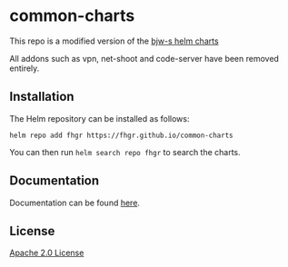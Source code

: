 # common-charts

This repo is a modified version of the [bjw-s helm charts](https://github.com/bjw-s/helm-charts)

All addons such as vpn, net-shoot and code-server have been removed entirely.

## Installation

The Helm repository can be installed as follows:

```console
helm repo add fhgr https://fhgr.github.io/common-charts
```

You can then run `helm search repo fhgr` to search the charts.

## Documentation

Documentation can be found [here](https://fhgr.github.io/common-charts/docs/).

## License

[Apache 2.0 License](./LICENSE)
